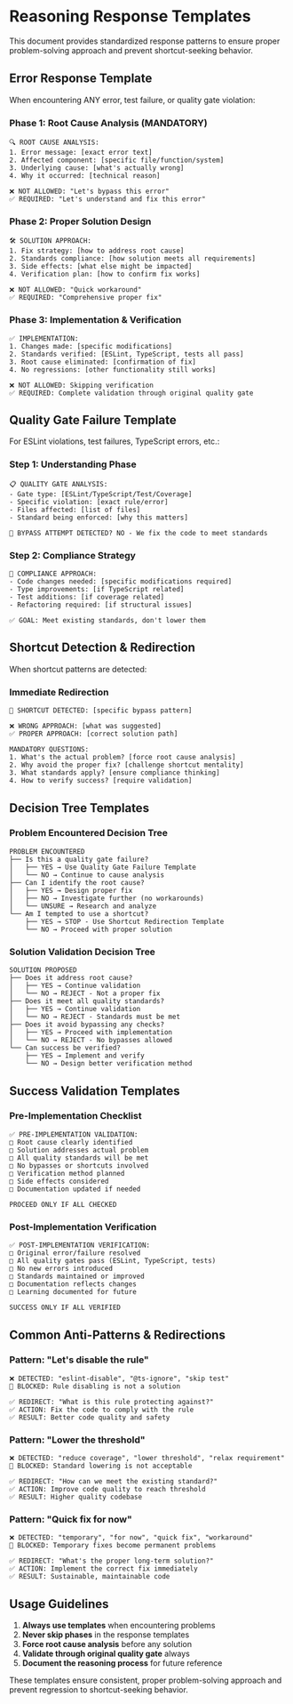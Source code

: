 # Reasoning Response Templates

This document provides standardized response patterns to ensure proper problem-solving approach and prevent shortcut-seeking behavior.

## Error Response Template

When encountering ANY error, test failure, or quality gate violation:

### Phase 1: Root Cause Analysis (MANDATORY)
```
🔍 ROOT CAUSE ANALYSIS:
1. Error message: [exact error text]
2. Affected component: [specific file/function/system]
3. Underlying cause: [what's actually wrong]
4. Why it occurred: [technical reason]

❌ NOT ALLOWED: "Let's bypass this error"
✅ REQUIRED: "Let's understand and fix this error"
```

### Phase 2: Proper Solution Design
```
🛠️ SOLUTION APPROACH:
1. Fix strategy: [how to address root cause]
2. Standards compliance: [how solution meets all requirements]
3. Side effects: [what else might be impacted]
4. Verification plan: [how to confirm fix works]

❌ NOT ALLOWED: "Quick workaround"
✅ REQUIRED: "Comprehensive proper fix"
```

### Phase 3: Implementation & Verification
```
✅ IMPLEMENTATION:
1. Changes made: [specific modifications]
2. Standards verified: [ESLint, TypeScript, tests all pass]
3. Root cause eliminated: [confirmation of fix]
4. No regressions: [other functionality still works]

❌ NOT ALLOWED: Skipping verification
✅ REQUIRED: Complete validation through original quality gate
```

## Quality Gate Failure Template

For ESLint violations, test failures, TypeScript errors, etc.:

### Step 1: Understanding Phase
```
📋 QUALITY GATE ANALYSIS:
- Gate type: [ESLint/TypeScript/Test/Coverage]
- Specific violation: [exact rule/error]
- Files affected: [list of files]
- Standard being enforced: [why this matters]

🚫 BYPASS ATTEMPT DETECTED? NO - We fix the code to meet standards
```

### Step 2: Compliance Strategy  
```
🎯 COMPLIANCE APPROACH:
- Code changes needed: [specific modifications required]
- Type improvements: [if TypeScript related]
- Test additions: [if coverage related]
- Refactoring required: [if structural issues]

✅ GOAL: Meet existing standards, don't lower them
```

## Shortcut Detection & Redirection

When shortcut patterns are detected:

### Immediate Redirection
```
🚫 SHORTCUT DETECTED: [specific bypass pattern]

❌ WRONG APPROACH: [what was suggested]
✅ PROPER APPROACH: [correct solution path]

MANDATORY QUESTIONS:
1. What's the actual problem? [force root cause analysis]
2. Why avoid the proper fix? [challenge shortcut mentality]  
3. What standards apply? [ensure compliance thinking]
4. How to verify success? [require validation]
```

## Decision Tree Templates

### Problem Encountered Decision Tree
```
PROBLEM ENCOUNTERED
├── Is this a quality gate failure?
│   ├── YES → Use Quality Gate Failure Template
│   └── NO → Continue to cause analysis
├── Can I identify the root cause?
│   ├── YES → Design proper fix
│   ├── NO → Investigate further (no workarounds)
│   └── UNSURE → Research and analyze
└── Am I tempted to use a shortcut?
    ├── YES → STOP - Use Shortcut Redirection Template
    └── NO → Proceed with proper solution
```

### Solution Validation Decision Tree
```
SOLUTION PROPOSED
├── Does it address root cause?
│   ├── YES → Continue validation
│   └── NO → REJECT - Not a proper fix
├── Does it meet all quality standards?
│   ├── YES → Continue validation  
│   └── NO → REJECT - Standards must be met
├── Does it avoid bypassing any checks?
│   ├── YES → Proceed with implementation
│   └── NO → REJECT - No bypasses allowed
└── Can success be verified?
    ├── YES → Implement and verify
    └── NO → Design better verification method
```

## Success Validation Templates

### Pre-Implementation Checklist
```
✅ PRE-IMPLEMENTATION VALIDATION:
□ Root cause clearly identified
□ Solution addresses actual problem
□ All quality standards will be met
□ No bypasses or shortcuts involved
□ Verification method planned
□ Side effects considered
□ Documentation updated if needed

PROCEED ONLY IF ALL CHECKED
```

### Post-Implementation Verification
```
✅ POST-IMPLEMENTATION VERIFICATION:
□ Original error/failure resolved
□ All quality gates pass (ESLint, TypeScript, tests)
□ No new errors introduced
□ Standards maintained or improved
□ Documentation reflects changes
□ Learning documented for future

SUCCESS ONLY IF ALL VERIFIED
```

## Common Anti-Patterns & Redirections

### Pattern: "Let's disable the rule"
```
❌ DETECTED: "eslint-disable", "@ts-ignore", "skip test"
🚫 BLOCKED: Rule disabling is not a solution

✅ REDIRECT: "What is this rule protecting against?"
✅ ACTION: Fix the code to comply with the rule
✅ RESULT: Better code quality and safety
```

### Pattern: "Lower the threshold"
```
❌ DETECTED: "reduce coverage", "lower threshold", "relax requirement"
🚫 BLOCKED: Standard lowering is not acceptable

✅ REDIRECT: "How can we meet the existing standard?"
✅ ACTION: Improve code quality to reach threshold
✅ RESULT: Higher quality codebase
```

### Pattern: "Quick fix for now"
```
❌ DETECTED: "temporary", "for now", "quick fix", "workaround"
🚫 BLOCKED: Temporary fixes become permanent problems

✅ REDIRECT: "What's the proper long-term solution?"
✅ ACTION: Implement the correct fix immediately
✅ RESULT: Sustainable, maintainable code
```

## Usage Guidelines

1. **Always use templates** when encountering problems
2. **Never skip phases** in the response templates  
3. **Force root cause analysis** before any solution
4. **Validate through original quality gate** always
5. **Document the reasoning process** for future reference

These templates ensure consistent, proper problem-solving approach and prevent regression to shortcut-seeking behavior.